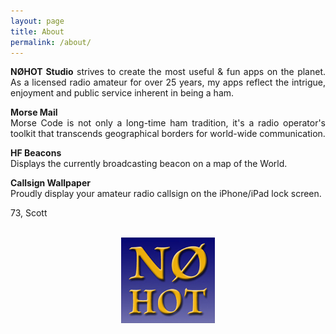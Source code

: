 ```yaml
---
layout: page
title: About
permalink: /about/
---
```

<p style="text-align: justify"><b>NØHOT Studio</b> strives to create the most useful & fun apps on the planet. As a licensed radio amateur for over 25 years, my apps reflect the intrigue, enjoyment and public service inherent in being a ham.
</p>

<p style="text-align: justify"><b>Morse Mail</b><br>
Morse Code is not only a long-time ham tradition, it's a radio operator's toolkit that transcends geographical borders for world-wide communication.
</p>

**HF Beacons**  
Displays the currently broadcasting beacon on a map of the World.

**Callsign Wallpaper**   
Proudly display your amateur radio callsign on the iPhone/iPad lock screen.

73, Scott
<br><br>
<div style="text-align: center">
<img src="/assets/img/n0hot.png" alt="n0hot" width="150" height="137" align="center">
</div>
